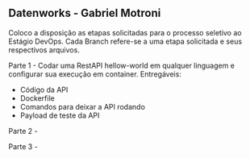 ## Datenworks - Gabriel Motroni

Coloco a disposição as etapas solicitadas para o processo seletivo ao Estágio DevOps.
Cada Branch refere-se a uma etapa solicitada e seus respectivos arquivos.

Parte 1 - 
Codar uma RestAPI hellow-world em qualquer linguagem e configurar sua execução em container.
Entregáveis:
- Código da API
- Dockerfile
- Comandos para deixar a API rodando
- Payload de teste da API

Parte 2 - 

Parte 3 - 
